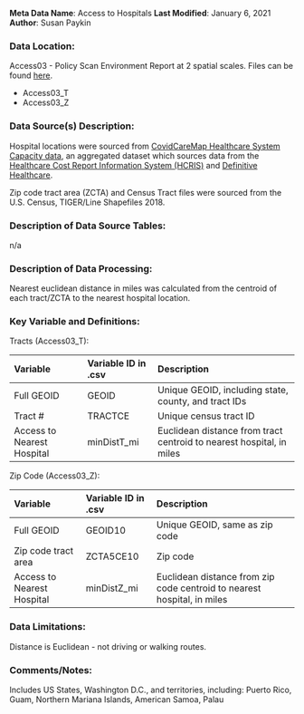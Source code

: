 **Meta Data Name**: Access to Hospitals
**Last Modified**: January 6, 2021
**Author**: Susan Paykin 

### Data Location: 
Access03 - Policy Scan Environment Report at 2 spatial scales. Files can be found [here](https://github.com/GeoDaCenter/opioid-policy-scan/tree/master/Policy_Scan/data_final).
* Access03_T  
* Access03_Z  

### Data Source(s) Description:  
Hospital locations were sourced from [CovidCareMap Healthcare System Capacity data](https://github.com/covidcaremap/covid19-healthsystemcapacity/tree/master/data), an aggregated dataset which sources data from the [Healthcare Cost Report Information System (HCRIS)](https://www.cms.gov/Research-Statistics-Data-and-Systems/Downloadable-Public-Use-Files/Cost-Reports/Hospital-2010-form) and [Definitive Healthcare](https://coronavirus-resources.esri.com/datasets/definitivehc::definitive-healthcare-usa-hospital-beds?geometry=125.859%2C-16.820%2C-150.821%2C72.123). 

Zip code tract area (ZCTA) and Census Tract files were sourced from the U.S. Census, TIGER/Line Shapefiles 2018. 

### Description of Data Source Tables: 
n/a

### Description of Data Processing: 
Nearest euclidean distance in miles was calculated from the centroid of each tract/ZCTA to the nearest hospital location. 

### Key Variable and Definitions:

Tracts (Access03_T):

| Variable | Variable ID in .csv | Description |
|:---------|:--------------------|:------------|
| Full GEOID | GEOID | Unique GEOID, including state, county, and tract IDs |
| Tract # | TRACTCE | Unique census tract ID |
| Access to Nearest Hospital | minDistT_mi | Euclidean distance from tract centroid to nearest hospital, in miles |

Zip Code (Access03_Z):

| Variable | Variable ID in .csv | Description |
|:---------|:--------------------|:------------|
| Full GEOID | GEOID10 | Unique GEOID, same as zip code |
| Zip code tract area | ZCTA5CE10 | Zip code |
| Access to Nearest Hospital | minDistZ_mi | Euclidean distance from zip code centroid to nearest hospital, in miles |

### Data Limitations:
Distance is Euclidean - not driving or walking routes. 

### Comments/Notes:
Includes US States, Washington D.C., and territories, including: Puerto Rico, Guam, Northern Mariana Islands, American Samoa, Palau
